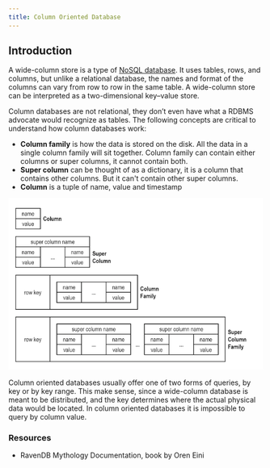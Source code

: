 ```yaml
---
title: Column Oriented Database
---
```


## Introduction

A wide-column store is a type of [NoSQL database](NoSQL). It uses tables, rows, and columns, but unlike a relational database, the names and format of the columns can vary from row to row in the same table. A wide-column store can be interpreted as a two-dimensional key–value store.

Column databases are not relational, they don’t even have what a RDBMS advocate would recognize as tables. The following concepts are critical to understand how column databases work:

- **Column family** is how the data is stored on the disk. All the data in a single column family will sit together. Column family can contain either columns or super columns, it cannot contain both.
- **Super column** can be thought of as a dictionary, it is a column that contains other columns. But it can't contain other super columns.
- **Column** is a tuple of name, value and timestamp

<div class="text--center">

![Concepts of wide-column databases](./column-database.png "Concepts of wide-column databases.")

</div>

Column oriented databases usually offer one of two forms of queries, by key or by key range. This make sense, since a wide-column database is meant to be distributed, and the key determines where the actual physical data would be located. In column oriented databases it is impossible to query by column value.

### Resources

- RavenDB Mythology Documentation, book by Oren Eini
